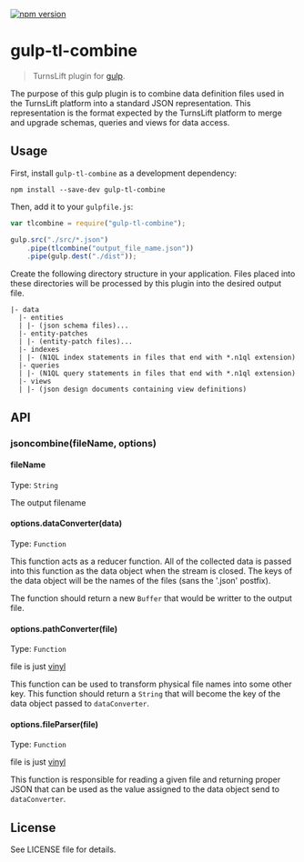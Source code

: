 [![npm version](https://badge.fury.io/js/gulp-tl-combine.svg)](https://badge.fury.io/js/gulp-tl-combine)

# gulp-tl-combine

> TurnsLift plugin for [gulp](https://github.com/wearefractal/gulp).

The purpose of this gulp plugin is to combine data definition files used in the TurnsLift platform into a standard
 JSON representation.  This representation is the format expected by the TurnsLift platform to merge and upgrade schemas,
 queries and views for data access.

## Usage

First, install `gulp-tl-combine` as a development dependency:

```shell
npm install --save-dev gulp-tl-combine
```

Then, add it to your `gulpfile.js`:

```javascript
var tlcombine = require("gulp-tl-combine");

gulp.src("./src/*.json")
	.pipe(tlcombine("output_file_name.json"))
	.pipe(gulp.dest("./dist"));
```

Create the following directory structure in your application.  Files placed into these directories will be processed
by this plugin into the desired output file.

```
|- data
  |- entities
  | |- (json schema files)...
  |- entity-patches
  | |- (entity-patch files)...
  |- indexes
  | |- (N1QL index statements in files that end with *.n1ql extension)
  |- queries
  | |- (N1QL query statements in files that end with *.n1ql extension)
  |- views
  | |- (json design documents containing view definitions)
```

## API

### jsoncombine(fileName, options)

#### fileName
Type: `String`  

The output filename

#### options.dataConverter(data)
Type: `Function`

This function acts as a reducer function.  All of the collected data is passed into this function as the data object when
the stream is closed.  The keys of the data object will be the names of the files (sans the '.json' postfix).

The function should return a new `Buffer` that would be writter to the output file.

#### options.pathConverter(file)
Type: `Function`

file is just [vinyl](https://github.com/gulpjs/vinyl)

This function can be used to transform physical file names into some other key.  This function should return a `String` that
will become the key of the data object passed to `dataConverter`.

#### options.fileParser(file)
Type: `Function`

file is just [vinyl](https://github.com/gulpjs/vinyl)

This function is responsible for reading a given file and returning proper JSON that can be used as the value assigned
to the data object send to `dataConverter`.


## License

See LICENSE file for details.
